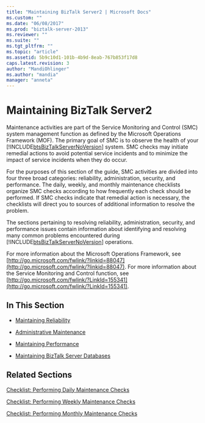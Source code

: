 ```yaml
---
title: "Maintaining BizTalk Server2 | Microsoft Docs"
ms.custom: ""
ms.date: "06/08/2017"
ms.prod: "biztalk-server-2013"
ms.reviewer: ""
ms.suite: ""
ms.tgt_pltfrm: ""
ms.topic: "article"
ms.assetid: 5b9c10d1-101b-4b9d-8eab-767b853f17d8
caps.latest.revision: 3
author: "MandiOhlinger"
ms.author: "mandia"
manager: "anneta"
---
```

# Maintaining BizTalk Server2
Maintenance activities are part of the Service Monitoring and Control (SMC) system management function as defined by the Microsoft Operations Framework (MOF). The primary goal of SMC is to observe the health of your [!INCLUDE[btsBizTalkServerNoVersion](../includes/btsbiztalkservernoversion-md.md)] system. SMC checks may initiate remedial actions to avoid potential service incidents and to minimize the impact of service incidents when they do occur.  
  
 For the purposes of this section of the guide, SMC activities are divided into four three broad categories: reliability, administration, security, and performance. The daily, weekly, and monthly maintenance checklists organize SMC checks according to how frequently each check should be performed. If SMC checks indicate that remedial action is necessary, the checklists will direct you to sources of additional information to resolve the problem.  
  
 The sections pertaining to resolving reliability, administration, security, and performance issues contain information about identifying and resolving many common problems encountered during [!INCLUDE[btsBizTalkServerNoVersion](../includes/btsbiztalkservernoversion-md.md)] operations.  
  
 For more information about the Microsoft Operations Framework, see [http://go.microsoft.com/fwlink/?linkid=88047](http://go.microsoft.com/fwlink/?linkid=88047). For more information about the Service Monitoring and Control function, see [http://go.microsoft.com/fwlink/?LinkId=155341](http://go.microsoft.com/fwlink/?LinkId=155341).  
  
## In This Section  
  
-   [Maintaining Reliability](../technical-guides/maintaining-reliability.md)  
  
-   [Administrative Maintenance](../technical-guides/administrative-maintenance.md)  
  
-   [Maintaining Performance](../technical-guides/maintaining-performance.md)  
  
-   [Maintaining BizTalk Server Databases](../technical-guides/maintaining-biztalk-server-databases.md)  
  
## Related Sections  
 [Checklist: Performing Daily Maintenance Checks](../technical-guides/checklist-performing-daily-maintenance-checks.md)  
  
 [Checklist: Performing Weekly Maintenance Checks](../technical-guides/checklist-performing-weekly-maintenance-checks.md)  
  
 [Checklist: Performing Monthly Maintenance Checks](../technical-guides/checklist-performing-monthly-maintenance-checks.md)